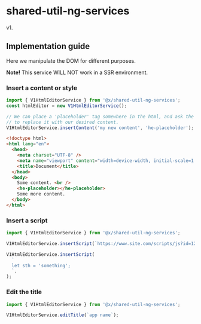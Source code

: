 # shared-util-ng-services

v1.

## Implementation guide

Here we manipulate the DOM for different purposes.

**Note!** This service WILL NOT work in a SSR environment.

### Insert a content or style

```ts
import { V1HtmlEditorService } from '@x/shared-util-ng-services';
const htmlEditor = new V1HtmlEditorService();

// We can place a 'placeholder' tag somewhere in the html, and ask the service
// to replace it with our desired content.
V1HtmlEditorService.insertContent('my new content', 'he-placeholder');
```

```html
<!doctype html>
<html lang="en">
  <head>
    <meta charset="UTF-8" />
    <meta name="viewport" content="width=device-width, initial-scale=1.0" />
    <title>Document</title>
  </head>
  <body>
    Some content. <br />
    <he-placeholder></he-placeholder>
    Some more content.
  </body>
</html>
```

### Insert a script

```ts
import { V1HtmlEditorService } from '@x/shared-util-ng-services';

V1HtmlEditorService.insertScript(`https://www.site.com/scripts/js?id=123`);

V1HtmlEditorService.insertScript(
  `
  let sth = 'something';
  `,
);
```

### Edit the title

```ts
import { V1HtmlEditorService } from '@x/shared-util-ng-services';

V1HtmlEditorService.editTitle(`app name`);
```
